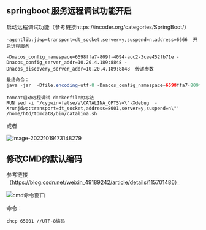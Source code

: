 ## springboot 服务远程调试功能开启

启动远程调试功能（参考链接https://incoder.org/categories/SpringBoot/）

```doc
-agentlib:jdwp=transport=dt_socket,server=y,suspend=n,address=6666  开启远程服务
```

```doc
-Dnacos_config_namespace=6598ffa7-809f-4094-acc2-3cee452fb71e -Dnacos_config_server_addr=10.20.4.189:8848 -Dnacos_discovery_server_addr=10.20.4.189:8848  传递参数
```

```java
最终命令：
java -jar  -Dfile.encoding=utf-8 -Dnacos_config_namespace=6598ffa7-809f-4094-acc2-3cee452fb71e -Dnacos_config_server_addr=10.20.4.189:8848 -Dnacos_discovery_server_addr=10.20.4.189:8848 XXX.jar 
```

```doc
tomcat启动远程调试 dockerfile的写法
RUN sed -i '/cygwin=false/a\CATALINA_OPTS\=\"-Xdebug  -Xrunjdwp:transport=dt_socket,address=8001,server=y,suspend=n\"' /home/htd/tomcat8/bin/catalina.sh
```

或者

![image-20221019173148279](D:\笔记\功能分享\image-20221019173148279.png)



## 修改CMD的默认编码

参考链接（https://blog.csdn.net/weixin_49189242/article/details/115701486）

![cmd命令窗口](https://img-blog.csdnimg.cn/20210414161333181.png)

命令：

```doc
chcp 65001 //UTF-8编码
```

